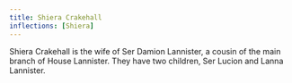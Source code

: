 ```yaml
---
title: Shiera Crakehall
inflections: [Shiera]
---
```


Shiera Crakehall is the wife of Ser Damion Lannister, a cousin of the main branch of House Lannister. They have two children, Ser Lucion and Lanna Lannister. 


